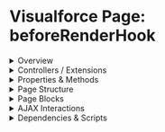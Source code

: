 # Visualforce Page: beforeRenderHook

<details>
<summary>Overview</summary>

## Visualforce Page Overview: beforeRenderHook

No overview found.

### Purpose of the Page
No purpose found.



### Metadata
- **API Version**: 54
- **Label**: Before Render Hook

</details>

<details>
<summary>Controllers / Extensions</summary>

## Key Controllers / Extensions Used
- **Standard Controller**: None
- **Custom Controller**: BeforeRenderHookController
- **Extensions**: 
  None

</details>

<details>
<summary>Properties & Methods</summary>

## Properties
No public properties found in associated Apex controllers/extensions.

## Methods
| Name | Return Type | Parameters | Visibility | Modifiers | Description |
| ------ | ------------- | ------------ | ------------ | ----------- | ------------- |
| `populateCourses` | `void` | `()` | `` | `None` |  |

</details>

<details>
<summary>Page Structure</summary>

### Forms
- No `apex:form` detected

### Inputs
- No input bindings (`apex:inputField`, `apex:inputText`, etc.) detected

### Buttons
- No button actions (`apex:commandButton`, `apex:button`, `apex:commandLink`) detected

</details>

<details>
<summary>Page Blocks</summary>
## Page Blocks on the Page
No `apex:pageBlock` components detected.
</details>

<details>
<summary>AJAX Interactions</summary>

- No `apex:actionSupport` components detected

- No `apex:outputPanel` components with an ID detected

</details>

<details>
<summary>Dependencies & Scripts</summary>

### Objects
- `BeforeRenderHookController`

### Fields
- No field dependencies detected

### Custom Components
- No custom components detected

### Scripts
- No script tags detected

</details>